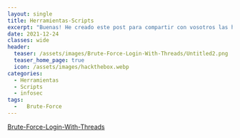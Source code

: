 ```yaml
---
layout: single
title: Herramientas-Scripts
excerpt: "Buenas! He creado este post para compartir con vosotros las herramientas que me vaya creando, aquí encontrareis muchos tipos de herramientas útiles para Pentesting."
date: 2021-12-24
classes: wide
header:
  teaser: /assets/images/Brute-Force-Login-With-Threads/Untitled2.png
  teaser_home_page: true
  icon: /assets/images/hackthebox.webp
categories:
  - Herramientas
  - Scripts
  - infosec
tags:
  -   Brute-Force
---
```


[Brute-Force-Login-With-Threads](https://h4ckbl0g.github.io/Brute-Force-Login-With-Threads/#)